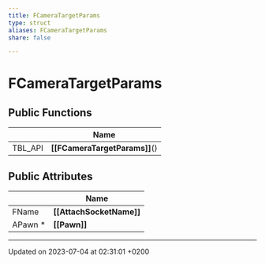```yaml
---
title: FCameraTargetParams
type: struct
aliases: FCameraTargetParams
share: false

---
```


# FCameraTargetParams





## Public Functions

|                | Name           |
| -------------- | -------------- |
| TBL_API | **[[FCameraTargetParams]]**() |

## Public Attributes

|                | Name           |
| -------------- | -------------- |
| FName | **[[AttachSocketName]]**  |
| APawn * | **[[Pawn]]**  |

-------------------------------

Updated on 2023-07-04 at 02:31:01 +0200